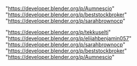 "https://developer.blender.org/p/Aumnescio"
"https://developer.blender.org/p/beststockbroker"
"https://developer.blender.org/p/sarahbrownocp"
 
"https://developer.blender.org/p/tekkuselti"
"https://developer.blender.org/p/elijahbenjamin057"
"https://developer.blender.org/p/sarahbrownocp"
"https://developer.blender.org/p/beststockbroker"
"https://developer.blender.org/p/Aumnescio"
 
